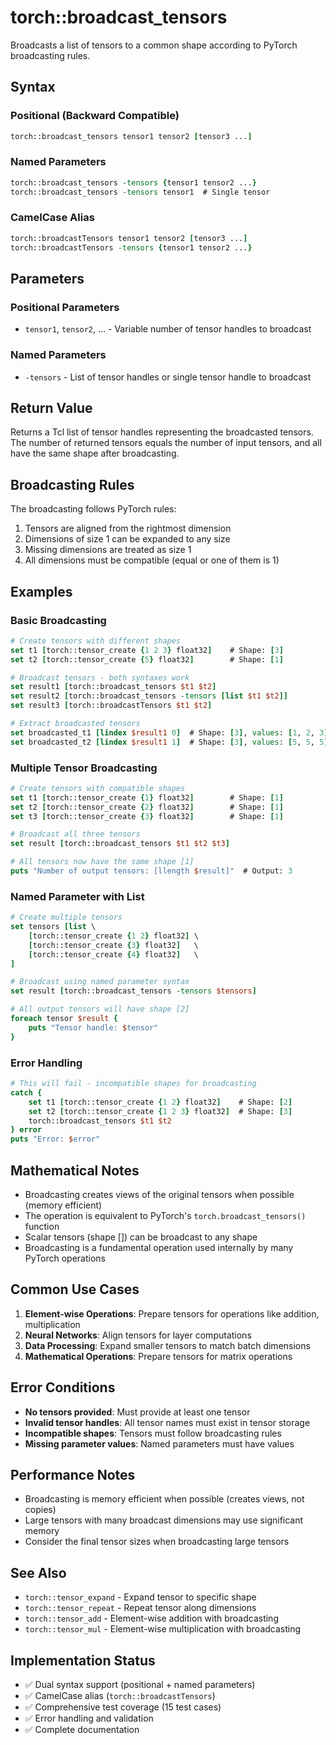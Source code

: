 # torch::broadcast_tensors

Broadcasts a list of tensors to a common shape according to PyTorch broadcasting rules.

## Syntax

### Positional (Backward Compatible)
```tcl
torch::broadcast_tensors tensor1 tensor2 [tensor3 ...]
```

### Named Parameters  
```tcl
torch::broadcast_tensors -tensors {tensor1 tensor2 ...}
torch::broadcast_tensors -tensors tensor1  # Single tensor
```

### CamelCase Alias
```tcl
torch::broadcastTensors tensor1 tensor2 [tensor3 ...]
torch::broadcastTensors -tensors {tensor1 tensor2 ...}
```

## Parameters

### Positional Parameters
- `tensor1`, `tensor2`, ... - Variable number of tensor handles to broadcast

### Named Parameters
- `-tensors` - List of tensor handles or single tensor handle to broadcast

## Return Value

Returns a Tcl list of tensor handles representing the broadcasted tensors. The number of returned tensors equals the number of input tensors, and all have the same shape after broadcasting.

## Broadcasting Rules

The broadcasting follows PyTorch rules:
1. Tensors are aligned from the rightmost dimension
2. Dimensions of size 1 can be expanded to any size
3. Missing dimensions are treated as size 1
4. All dimensions must be compatible (equal or one of them is 1)

## Examples

### Basic Broadcasting
```tcl
# Create tensors with different shapes
set t1 [torch::tensor_create {1 2 3} float32]    # Shape: [3]
set t2 [torch::tensor_create {5} float32]        # Shape: [1]

# Broadcast tensors - both syntaxes work
set result1 [torch::broadcast_tensors $t1 $t2]
set result2 [torch::broadcast_tensors -tensors [list $t1 $t2]]
set result3 [torch::broadcastTensors $t1 $t2]

# Extract broadcasted tensors
set broadcasted_t1 [lindex $result1 0]  # Shape: [3], values: [1, 2, 3]
set broadcasted_t2 [lindex $result1 1]  # Shape: [3], values: [5, 5, 5]
```

### Multiple Tensor Broadcasting
```tcl
# Create tensors with compatible shapes
set t1 [torch::tensor_create {1} float32]        # Shape: [1]
set t2 [torch::tensor_create {2} float32]        # Shape: [1]  
set t3 [torch::tensor_create {3} float32]        # Shape: [1]

# Broadcast all three tensors
set result [torch::broadcast_tensors $t1 $t2 $t3]

# All tensors now have the same shape [1]
puts "Number of output tensors: [llength $result]"  # Output: 3
```

### Named Parameter with List
```tcl
# Create multiple tensors
set tensors [list \
    [torch::tensor_create {1 2} float32] \
    [torch::tensor_create {3} float32]   \
    [torch::tensor_create {4} float32]   \
]

# Broadcast using named parameter syntax
set result [torch::broadcast_tensors -tensors $tensors]

# All output tensors will have shape [2]
foreach tensor $result {
    puts "Tensor handle: $tensor"
}
```

### Error Handling
```tcl
# This will fail - incompatible shapes for broadcasting
catch {
    set t1 [torch::tensor_create {1 2} float32]    # Shape: [2]
    set t2 [torch::tensor_create {1 2 3} float32]  # Shape: [3]
    torch::broadcast_tensors $t1 $t2
} error
puts "Error: $error"
```

## Mathematical Notes

- Broadcasting creates views of the original tensors when possible (memory efficient)
- The operation is equivalent to PyTorch's `torch.broadcast_tensors()` function
- Scalar tensors (shape []) can be broadcast to any shape
- Broadcasting is a fundamental operation used internally by many PyTorch operations

## Common Use Cases

1. **Element-wise Operations**: Prepare tensors for operations like addition, multiplication
2. **Neural Networks**: Align tensors for layer computations
3. **Data Processing**: Expand smaller tensors to match batch dimensions
4. **Mathematical Operations**: Prepare tensors for matrix operations

## Error Conditions

- **No tensors provided**: Must provide at least one tensor
- **Invalid tensor handles**: All tensor names must exist in tensor storage
- **Incompatible shapes**: Tensors must follow broadcasting rules
- **Missing parameter values**: Named parameters must have values

## Performance Notes

- Broadcasting is memory efficient when possible (creates views, not copies)
- Large tensors with many broadcast dimensions may use significant memory
- Consider the final tensor sizes when broadcasting large tensors

## See Also

- `torch::tensor_expand` - Expand tensor to specific shape
- `torch::tensor_repeat` - Repeat tensor along dimensions  
- `torch::tensor_add` - Element-wise addition with broadcasting
- `torch::tensor_mul` - Element-wise multiplication with broadcasting

## Implementation Status

- ✅ Dual syntax support (positional + named parameters)
- ✅ CamelCase alias (`torch::broadcastTensors`)
- ✅ Comprehensive test coverage (15 test cases)
- ✅ Error handling and validation
- ✅ Complete documentation 